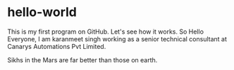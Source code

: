 # hello-world
This is my first program on GitHub. Let's see how it works.
So Hello Everyone, I am karanmeet singh working as a senior technical consultant at Canarys Automations Pvt Limited.

Sikhs in the Mars are far better than those on earth.
